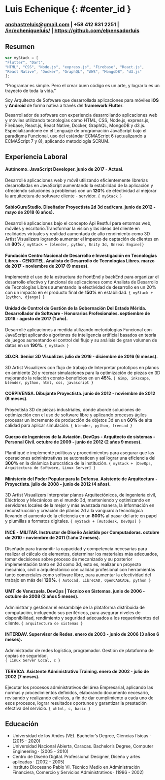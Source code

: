 # Luis Echenique {: #center_id }
### anchastreluis@gmail.com | +58 412 831 2251 | [/in/echeniqueluis/][1] | https://github.com/elpensadorluis
## Resumen
```javascript
var myStack = [
"Flutter", "Dart",
"HTML", "CSS", "Node.js", "express.js", "Firebase", "React.js",
"React Native", "Docker", "GraphQL", "AWS", "MongoDB", "d3.js"
];
```
“Programar es simple. Pero el crear buen código es un arte, y lograrlo es un trayecto de toda la vida.”

Soy Arquitecto de Software que desarrollada aplicaciones para móviles **iOS** y **Android** de forma nativa a través del **framework Flutter**.

Desarrollador de software con experiencia desarrollando aplicaciones web y móviles utilizando tecnologías como HTML, CSS, Node.js, express.js, Firebase, React.js, React Native, Docker, GraphQL, MongoDB y d3.js. Especializandome en el Lenguaje de programación JavaScript bajo el paradigma Funcional,  uso del estándar ECMAScript 6 (actualizando a ECMAScript 7 y 8), aplicando metodología SCRUM.
## Experiencia Laboral
#### Autónomo. JavaScript Developer. junio de 2017 - Actual.
 Desarrollé aplicaciones web y móvil utilizando eficientemente librerías desarrolladas en JavaScript aumentando la estabilidad de la aplicación y ofreciendo soluciones a problemas con un **120%** de efectividad al mejorar la arquitectura de software cliente - servidor. `{ myStack }`
#### SabioGuruStudio. Diseñador Proyectista 2d 3d cad/cam. junio de 2012 - mayo de 2018 (6 años).
Desarrollé aplicaciones bajo el concepto Api Restful para entornos web, móviles y escritorio.Transformar la visión y las ideas del cliente en realidades virtuales y realidad aumentada de alto rendimiento como 3D Artist Visualizers logrando aumentar el impacto de captación de clientes en un **80%**.`{ myStack + [blender, python, Unity 3d, Unreal Engine]}`
#### Fundación Centro Nacional de Desarrollo e Investigación en Tecnologías Libres - CENDITEL. Analista de Desarrollo de Tecnologías Libres. marzo de 2017 - noviembre de 2017 (9 meses).
Implementé el uso de la estructura de frontEnd y backEnd para organizar el desarrollo efectivo y funcional de aplicaciones como Analista de Desarrollo de Tecnologías Libres aumentando la efectividad de desarrollo en un 20% con un impacto en el producto final de **150%** en estabilidad. `{ myStack + [python, django] }`
#### Unidad de Control de Gestión de la Gobernación Del Estado Mérida. Desarrollador de Software - Honorarios Profesionales. septiembre de 2016 - agosto de 2017 (1 año).
Desarrollé aplicaciones a medida utilizando metodologías Funcional con JavaScript aplicando algoritmos de inteligencia artificial basados en teoría de juegos aumentando el control del flujo y su análisis de gran volumen de datos en un **190%**. `{ myStack }`
#### 3D.CR. Senior 3D Visualizer. julio de 2016 - diciembre de 2016 (6 meses).
3D Artist Visualizers con flujo de trabajo de Interpretar prototipos en planos en ambiente 2d y recrear simulaciones para la optimización de piezas en 3D mejorando la relación consto-beneficios en un **45%**. `{ Gimp, inkscape, blender, python, html, css, javascript }`
#### CORPIVENSA. Dibujante Proyectista. junio de 2012 - noviembre de 2012 (6 meses).
Proyectista 3D de piezas industriales, donde abordé soluciones de optimización con el uso de software libre y aplicando procesos ágiles procesar un incremento de producción de objetos 3d en un **60%** de alta calidad para aplicar simulación. `{ blender, python, freecad }`
#### Cuerpo de Ingenieros de la Aviación. DevOps - Arquitecto de sistemas - Personal Civil. octubre de 2009 - junio de 2012 (2 años 9 meses).
Planifiqué e implementé  políticas y procedimientos para asegurar que las operaciones administrativas se automaticen y así lograr una eficiencia del **300%** en la dinámica burocrática de la institución. `{ myStack + [DevOps, Arquitectura de Software, Linux Server] }`
#### Ministerio del Poder Popular para la Defensa. Asistente de Arquitectura - Proyectista. julio de 2008 - junio de 2012 (4 años).
3D Artist Visualizers Interpretar planos Arquitectónicos, de ingeniería civil, Eléctricos y Mecánicos en el mundo 3d, manteniendo y optimizando en servidores locales de la mejor y más avanzada manera, la información en reconstrucción y creación de planos 2d a la vanguardia tecnológica llevando el aumento de la eficiencia en un **800%** al pasar del arte en papel y plumillas a formatos digitales. `{ myStack + [Autodesk, DevOps] }`
#### INCE - MILITAR. Instructor de Diseño Asistido por Computadoras. octubre de 2010 - noviembre de 2011 (1 año 2 meses).
Diseñado para transmitir la capacidad y competencia necesarias para realizar el cálculo de elementos, determinar los materiales más adecuados, tomar decisiones sobre proceso de mecanizado y su posterior implementación tanto en 2d como 3d, esto es, realizar un proyecto mecánico, civil o arquitectónico con calidad profesional con herramientas tanto comerciales como software libre, para aumentar la efectividad del trabajo en más del **120%**. `{ Autocad, LibreCAD, OpenCASCADE, python }`
#### UMT de Venezuela. DevOps | Técnico en Sistemas. junio de 2006 - octubre de 2008 (2 años 5 meses).
Administrar y gestionar el ensamblaje de la plataforma distribuida de computación, incluyendo sus periféricos, para asegurar niveles de disponibilidad, rendimiento y seguridad adecuados a los requerimientos del cliente. `{ arquitectura de sistemas }`
#### INTERDAV. Supervisor de Redes. enero de 2003 - junio de 2006 (3 años 6 meses).
Administrador de redes logística, programador. Gestión de plataforma de copias de seguridad.   
`{ Linux Server Local, c }`
#### TERVICA. Asistente Administrativo Training. enero de 2002 - julio de 2002 (7 meses).
Ejecutar los procesos administrativos del área Empresarial, aplicando las normas y procedimientos definidos, elaborando documento necesario, revisando y realizando cálculos, a fin de dar cumplimiento a cada uno de esos procesos, lograr resultados oportunos y garantizar la prestación efectiva del servicio. `{ xhtml, c, basic }`
## Educación
* Universidad de los Andes (VE). Bachelor’s Degree, Ciencias físicas · (2015 - 2020)
* Universidad Nacional Abierta, Caracas. Bachelor’s Degree, Computer Engineering · (2005 - 2010)
* Centro de Diseño Digital. Professional Designer, Diseño y artes aplicadas · (2002 - 2005)
* Instituto Diocesano Pablo VI. Técnico Medio en Administración Financiera, Comercio y Servicios Administrativos · (1996 - 2002)

[1]: https://www.linkedin.com/in/echeniqueluis/
